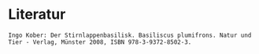 # Literatur

    Ingo Kober: Der Stirnlappenbasilisk. Basiliscus plumifrons. Natur und Tier - Verlag, Münster 2008, ISBN 978-3-9372-8502-3.